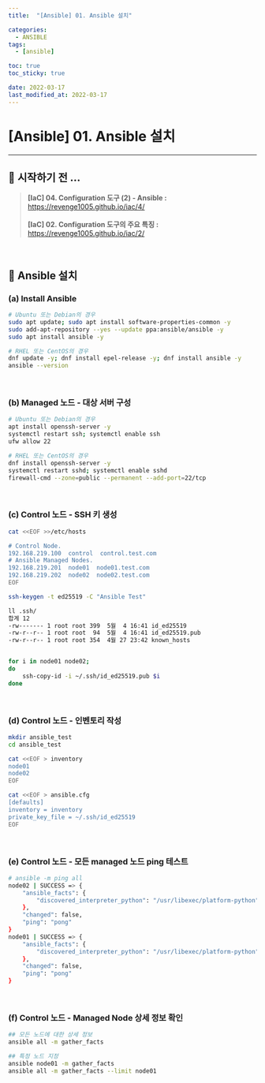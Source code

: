 ```yaml
---
title:  "[Ansible] 01. Ansible 설치" 

categories:
  - ANSIBLE
tags:
  - [ansible]

toc: true
toc_sticky: true

date: 2022-03-17
last_modified_at: 2022-03-17
---
```

# [Ansible] 01. Ansible 설치
---

<style>
table {
    font-size: 12pt;
}
table th:first-of-type {
    width: 5%;
}
table th:nth-of-type(2) {
    width: 15%;
}
table th:nth-of-type(3) {
    width: 50%;
}
table th:nth-of-type(4) {
    width: 30%;
}
</style>

## 🔔 시작하기 전 ...

> **[IaC] 04. Configuration 도구 (2) - Ansible :** <https://revenge1005.github.io/iac/4/> <br><br>
**[IaC] 02. Configuration 도구의 주요 특징 :** <https://revenge1005.github.io/iac/2/>

<br>

## 🔔 Ansible 설치

### (a) Install Ansible 

```bash
# Ubuntu 또는 Debian의 경우
sudo apt update; sudo apt install software-properties-common -y
sudo add-apt-repository --yes --update ppa:ansible/ansible -y
sudo apt install ansible -y

# RHEL 또는 CentOS의 경우
dnf update -y; dnf install epel-release -y; dnf install ansible -y
ansible --version
```

<br>

### (b) Managed 노드 -  대상 서버 구성

```bash
# Ubuntu 또는 Debian의 경우
apt install openssh-server -y
systemctl restart ssh; systemctl enable ssh
ufw allow 22

# RHEL 또는 CentOS의 경우
dnf install openssh-server -y
systemctl restart sshd; systemctl enable sshd
firewall-cmd --zone=public --permanent --add-port=22/tcp
```

<br>

### (c) Control 노드 -  SSH 키 생성
```bash
cat <<EOF >>/etc/hosts

# Control Node.
192.168.219.100  control  control.test.com
# Ansible Managed Nodes.
192.168.219.201  node01  node01.test.com
192.168.219.202  node02  node02.test.com
EOF

ssh-keygen -t ed25519 -C "Ansible Test"

ll .ssh/
합계 12
-rw------- 1 root root 399  5월  4 16:41 id_ed25519
-rw-r--r-- 1 root root  94  5월  4 16:41 id_ed25519.pub
-rw-r--r-- 1 root root 354  4월 27 23:42 known_hosts


for i in node01 node02;
do
    ssh-copy-id -i ~/.ssh/id_ed25519.pub $i
done
```

<br>

### (d) Control 노드 - 인벤토리 작성

```bash
mkdir ansible_test
cd ansible_test

cat <<EOF > inventory
node01
node02
EOF

cat <<EOF > ansible.cfg
[defaults]
inventory = inventory
private_key_file = ~/.ssh/id_ed25519
EOF
```

<br>

### (e) Control 노드 - 모든 managed 노드 ping 테스트

```bash
# ansible -m ping all
node02 | SUCCESS => {
    "ansible_facts": {
        "discovered_interpreter_python": "/usr/libexec/platform-python"
    },
    "changed": false,
    "ping": "pong"
}
node01 | SUCCESS => {
    "ansible_facts": {
        "discovered_interpreter_python": "/usr/libexec/platform-python"
    },
    "changed": false,
    "ping": "pong"
}
```

<br>

### (f) Control 노드 -  Managed Node 상세 정보 확인
```bash
## 모든 노드에 대한 상세 정보
ansible all -m gather_facts

## 특정 노드 지정
ansible node01 -m gather_facts
ansible all -m gather_facts --limit node01
```

<br>